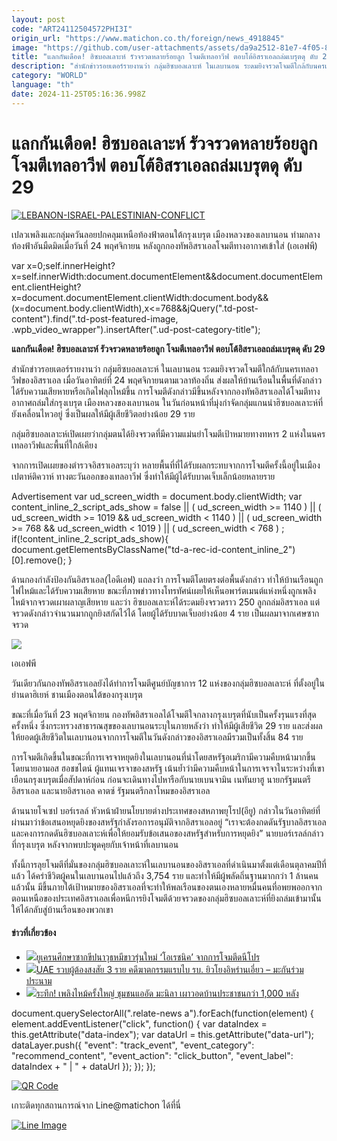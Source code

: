 ```yaml
---
layout: post
code: "ART24112504572PHI3I"
origin_url: "https://www.matichon.co.th/foreign/news_4918845"
image: "https://github.com/user-attachments/assets/da9a2512-81e7-4f05-8669-dc28b519c985"
title: "แลกกันเดือด! ฮิซบอลเลาะห์ รัวจรวดหลายร้อยลูก โจมตีเทลอาวีฟ ตอบโต้อิสราเอลถล่มเบรุตดุ ดับ 29"
description: "สำนักข่าวรอยเตอร์รายงานว่า กลุ่มฮิซบอลเลาะห์ ในเลบานอน ระดมยิงจรวดโจมตีใกล้กับนครเทลอาวีฟของอิสราเอล เมื่อวันอาทิตย์ที่ 24 พฤศจิกายนตามเวลาท้องถิ่น ส่งผลให้บ้านเรือนในพื้นที่ดังกล่าวได้รับความเสียหายหรือเกิดไฟลุกไหม้ขึ้น การโจมตีดังกล่าวมีขึ้นหลังจากกองทัพอิสราเอลได้โจมตีทางอากาศถล่มใส่กรุงเบรุต เมืองหลวงของเลบานอน ในวันก่อนหน้าที่มุ่งกำจัดกลุ่มแกนนำฮิซบอลเลาะห์ที่ยังเคลื่อนไหวอยู่ ซึ่งเป็นผลให้มีผู้เสียชีวิตอย่างน้อย 29 ราย"
category: "WORLD"
language: "th"
date: 2024-11-25T05:16:36.998Z
---
```


# แลกกันเดือด! ฮิซบอลเลาะห์ รัวจรวดหลายร้อยลูก โจมตีเทลอาวีฟ ตอบโต้อิสราเอลถล่มเบรุตดุ ดับ 29

[![](https://www.matichon.co.th/wp-content/uploads/2024/11/AFP__20241124__36N9848__v2__HighRes__TopshotLebanonIsraelPalestinianConflict.jpg "LEBANON-ISRAEL-PALESTINIAN-CONFLICT")](https://www.matichon.co.th/wp-content/uploads/2024/11/AFP__20241124__36N9848__v2__HighRes__TopshotLebanonIsraelPalestinianConflict.jpg)

เปลวเพลิงและกลุ่มควันลอยปกคลุมเหนือท้องฟ้าตอนใต้กรุงเบรุต เมืองหลวงของเลบานอน ท่ามกลางท้องฟ้าอันมืดมิดเมื่อวันที่ 24 พฤศจิกายน หลังถูกกองทัพอิสราเอลโจมตีทางอากาศเข้าใส่ (เอเอฟพี)

var x=0;self.innerHeight?x=self.innerWidth:document.documentElement&&document.documentElement.clientHeight?x=document.documentElement.clientWidth:document.body&&(x=document.body.clientWidth),x<=768&&jQuery(".td-post-content").find(".td-post-featured-image, .wpb\_video\_wrapper").insertAfter(".ud-post-category-title");

**แลกกันเดือด! ฮิซบอลเลาะห์ รัวจรวดหลายร้อยลูก โจมตีเทลอาวีฟ ตอบโต้อิสราเอลถล่มเบรุตดุ ดับ 29**

สำนักข่าวรอยเตอร์รายงานว่า กลุ่มฮิซบอลเลาะห์ ในเลบานอน ระดมยิงจรวดโจมตีใกล้กับนครเทลอาวีฟของอิสราเอล เมื่อวันอาทิตย์ที่ 24 พฤศจิกายนตามเวลาท้องถิ่น ส่งผลให้บ้านเรือนในพื้นที่ดังกล่าวได้รับความเสียหายหรือเกิดไฟลุกไหม้ขึ้น การโจมตีดังกล่าวมีขึ้นหลังจากกองทัพอิสราเอลได้โจมตีทางอากาศถล่มใส่กรุงเบรุต เมืองหลวงของเลบานอน ในวันก่อนหน้าที่มุ่งกำจัดกลุ่มแกนนำฮิซบอลเลาะห์ที่ยังเคลื่อนไหวอยู่ ซึ่งเป็นผลให้มีผู้เสียชีวิตอย่างน้อย 29 ราย

กลุ่มฮิซบอลเลาะห์เปิดเผยว่ากลุ่มตนได้ยิงจรวดที่มีความแม่นยำโจมตีเป้าหมายทางทหาร 2 แห่งในนครเทลอาวีฟและพื้นที่ใกล้เคียง

จากการเปิดเผยของตำรวจอิสราเอลระบุว่า หลายพื้นที่ที่ได้รับผลกระทบจากการโจมตีครั้งนี้อยู่ในเมืองเปตาห์ติควาห์ ทางตะวันออกของเทลอาวีฟ ซึ่งทำให้มีผู้ได้รับบาดเจ็บเล็กน้อยหลายราย

Advertisement var ud\_screen\_width = document.body.clientWidth; var content\_inline\_2\_script\_ads\_show = false || ( ud\_screen\_width >= 1140 ) || ( ud\_screen\_width >= 1019 && ud\_screen\_width < 1140 ) || ( ud\_screen\_width >= 768 && ud\_screen\_width < 1019 ) || ( ud\_screen\_width < 768 ) ; if(!content\_inline\_2\_script\_ads\_show){ document.getElementsByClassName("td-a-rec-id-content\_inline\_2")\[0\].remove(); }

ด้านกองกำลังป้องกันอิสราเอล(ไอดีเอฟ) แถลงว่า การโจมตีโดยตรงต่อพื้นดังกล่าว ทำให้บ้านเรือนถูกไฟไหม้และได้รับความเสียหาย ขณะที่ภาพข่าวทางโทรทัศน์เผยให้เห็นอพาร์ตเมนต์แห่งหนึ่งถูกเพลิงไหม้จากจรวดเผาผลาญเสียหาย และว่า ฮิซบอลเลาะห์ได้ระดมยิงจรวดราว 250 ลูกถล่มอิสราเอล แต่จรวดดังกล่าวจำนวนมากถูกยิงสกัดไว้ได้ โดยผู้ได้รับบาดเจ็บอย่างน้อย 4 ราย เป็นผลมาจากเศษซากจรวด

![](https://www.matichon.co.th/wp-content/uploads/2024/11/AFP__20241124__36N93GY__v4__HighRes__TopshotLebanonIsraelPalestinianConflict.jpg)

เอเอฟพี

วันเดียวกันกองทัพอิสราเอลยังได้ทำการโจมตีศูนย์บัญชาการ 12 แห่งของกลุ่มฮิซบอลเลาะห์ ที่ตั้งอยู่ในย่านดาฮิเยห์ ชานเมืองตอนใต้ของกรุงเบรุต

ขณะที่เมื่อวันที่ 23 พฤศจิกายน กองทัพอิสราเอลได้โจมตีใจกลางกรุงเบรุตที่นับเป็นครั้งรุนแรงที่สุดครั้งหนึ่ง ซึ่งกระทรวงสาธารณสุขของเลบานอนระบุในภายหลังว่า ทำให้มีผู้เสียชีวิต 29 ราย และส่งผลให้ยอดผู้เสียชีวิตในเลบานอนจากการโจมตีในวันดังกล่าวของอิสราเอลมีรวมเป็นทั้งสิ้น 84 ราย

การโจมตีเกิดขึ้นในขณะที่การเจรจาหยุดยิงในเลบานอนที่นำโดยสหรัฐอเมริกามีความคืบหน้ามากขึ้น โดยนายอามอส ฮอชชไตน์ ผู้แทนเจรจาของสหรัฐ เน้นย้ำว่ามีความคืบหน้าในการเจรจาในระหว่างที่เขาเยือนกรุงเบรุตเมื่อสัปดาห์ก่อน ก่อนจะเดินทางไปหารือกับนายเบนจามิน เนทันยาฮู นายกรัฐมนตรีอิสราเอล และนายอิสราเอล คาตซ์ รัฐมนตรีกลาโหมของอิสราเอล

ด้านนายโจเซป บอร์เรลล์ หัวหน้าฝ่ายนโยบายต่างประเทศของสหภาพยุโรป(อียู) กล่าวในวันอาทิตย์ที่ผ่านมาว่าข้อเสนอหยุดยิงของสหรัฐกำลังรอการอนุมัติจากอิสราเอลอยู่ “เราจะต้องกดดันรัฐบาลอิสราเอลและคงการกดดันฮิซบอลเลาะห์เพื่อให้ยอมรับข้อเสนอของสหรัฐสำหรับการหยุดยิง” นายบอร์เรลล์กล่าวที่กรุงเบรุต หลังจากพบปะพูดคุยกับเจ้าหน้าที่เลบานอน

ทั้งนี้การลุยโจมตีที่มั่นของกลุ่มฮิซบอลเลาะห์ในเลบานอนของอิสราเอลที่ดำเนินมาตั้งแต่เดือนตุลาคมปีที่แล้ว ได้คร่าชีวิตผู้คนในเลบานอนไปแล้วถึง 3,754 ราย และทำให้มีผู้พลัดถิ่นฐานมากกว่า 1 ล้านคนแล้วนั้น มีขึ้นภายใต้เป้าหมายของอิสราเอลที่จะทำให้พลเรือนของตนเองหลายหมื่นคนที่อพยพออกจากตอนเหนือของประเทศอิสราเอลเพื่อหนีการยิงโจมตีด้วยจรวดของกลุ่มฮิซบอลเลาะห์ที่ยิงถล่มเข้ามานั้นให้ได้กลับสู่บ้านเรือนของพวกเขา

#### ข่าวที่เกี่ยวข้อง

*   [![](https://www.matichon.co.th/wp-content/uploads/2024/11/728-AP24329369948793.jpg)ยูเครนศึกษาซากขีปนาวุธหมีขาวรุ่นใหม่ ‘โอเรชนิค’ จากการโจมตีดนีโปร](https://www.matichon.co.th/foreign/news_4918871)  
*   [![](https://www.matichon.co.th/wp-content/uploads/2024/11/728-AFP__20241117__36MQ2ZT__v1__HighRes__UaeAstronomyMoon.jpg)UAE รวบผู้ต้องสงสัย 3 ราย คดีฆาตกรรมแรบไบ รบ. ยิวโยงอิหร่านเอี่ยว – มะกันร่วมประนาม](https://www.matichon.co.th/foreign/news_4918821)
*   [![](https://www.matichon.co.th/wp-content/uploads/2024/11/55-81.jpg)ระทึก! เพลิงไหม้ครั้งใหญ่ ชุมชนแออัด มะนิลา เผาวอดบ้านประชาชนกว่า 1,000 หลัง](https://www.matichon.co.th/foreign/news_4917464)

document.querySelectorAll(".relate-news a").forEach(function(element) { element.addEventListener("click", function() { var dataIndex = this.getAttribute("data-index"); var dataUrl = this.getAttribute("data-url"); dataLayer.push({ "event": "track\_event", "event\_category": "recommend\_content", "event\_action": "click\_button", "event\_label": dataIndex + " | " + dataUrl }); }); });

[![QR Code](https://www.matichon.co.th/wp-content/uploads/2023/07/wob1371z.jpg)](https://lin.ee/ht0nDxX)

เกาะติดทุกสถานการณ์จาก Line@matichon ได้ที่นี่

[![Line Image](https://www.matichon.co.th/wp-content/uploads/2023/07/th.png)](https://lin.ee/ht0nDxX)